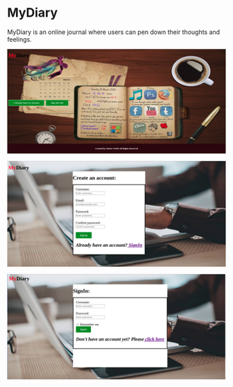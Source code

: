 # MyDiary
MyDiary is an online journal where users can pen down their thoughts and feelings.


![home page screenshot](home.png)


![Sign up page](signup.png)


![Login page screenshot](login.png)
